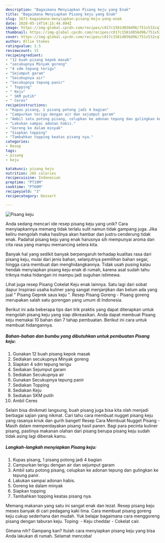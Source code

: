 ```yaml
---
description: "Bagaimana Menyiapkan Pisang keju yang Enak"
title: "Bagaimana Menyiapkan Pisang keju yang Enak"
slug: 1671-bagaimana-menyiapkan-pisang-keju-yang-enak
date: 2020-05-14T14:15:44.894Z
image: https://img-global.cpcdn.com/recipes/c017c1581d856d96/751x532cq70/pisang-keju-foto-resep-utama.jpg
thumbnail: https://img-global.cpcdn.com/recipes/c017c1581d856d96/751x532cq70/pisang-keju-foto-resep-utama.jpg
cover: https://img-global.cpcdn.com/recipes/c017c1581d856d96/751x532cq70/pisang-keju-foto-resep-utama.jpg
author: Ollie Stokes
ratingvalue: 3.5
reviewcount: 15
recipeingredient:
- "12 buah pisang kepok masak"
- "secukupnya Minyak goreng"
- "4 sdm tepung terigu"
- "Sejumput garam"
- "Secukupnya air"
- "Secukupnya tepung panir"
- " Topping"
- " Keju"
- " SKM putih"
- " Ceres"
recipeinstructions:
- "Kupas pisang, 1 pisang potong jadi 4 bagian"
- "Campurkan terigu dengan air dan sejumput garam"
- "Ambil satu potong pisang, celupkan ke adonan tepung dan gulingkan ke tepung panir."
- "Lakukan sampai adonan habis."
- "Goreng ke dalam minyak"
- "Siapkan topping"
- "Tambahkan topping keatas pisang nya."
categories:
- Resep
tags:
- pisang
- keju

katakunci: pisang keju 
nutrition: 265 calories
recipecuisine: Indonesian
preptime: "PT19M"
cooktime: "PT60M"
recipeyield: "3"
recipecategory: Dessert

---
```



![Pisang keju](https://img-global.cpcdn.com/recipes/c017c1581d856d96/751x532cq70/pisang-keju-foto-resep-utama.jpg)

Anda sedang mencari ide resep pisang keju yang unik? Cara menyiapkannya memang tidak terlalu sulit namun tidak gampang juga. Jika keliru mengolah maka hasilnya akan hambar dan justru cenderung tidak enak. Padahal pisang keju yang enak harusnya sih mempunyai aroma dan cita rasa yang mampu memancing selera kita.

Banyak hal yang sedikit banyak berpengaruh terhadap kualitas rasa dari pisang keju, mulai dari jenis bahan, selanjutnya pemilihan bahan segar, hingga cara membuat dan menghidangkannya. Tidak usah pusing kalau hendak menyiapkan pisang keju enak di rumah, karena asal sudah tahu triknya maka hidangan ini mampu jadi suguhan istimewa.

Lihat juga resep Pisang Cokelat Keju enak lainnya. Satu lagi dari sobat dapur Inspirasi usaha kuliner yang sangat menjanjikan dan belum ada yang jual &#34; Pisang Geprek saus keju &#34;. Resep Pisang Goreng - Pisang goreng merupakan salah satu gorengan yang umum di Indonesia.


Berikut ini ada beberapa tips dan trik praktis yang dapat diterapkan untuk mengolah pisang keju yang siap dikreasikan. Anda dapat membuat Pisang keju memakai 10 bahan dan 7 tahap pembuatan. Berikut ini cara untuk membuat hidangannya.

<!--inarticleads1-->

##### Bahan-bahan dan bumbu yang dibutuhkan untuk pembuatan Pisang keju:

1. Gunakan 12 buah pisang kepok masak
1. Sediakan secukupnya Minyak goreng
1. Siapkan 4 sdm tepung terigu
1. Sediakan Sejumput garam
1. Sediakan Secukupnya air
1. Gunakan Secukupnya tepung panir
1. Sediakan  Topping
1. Sediakan  Keju
1. Sediakan  SKM putih
1. Ambil  Ceres


Selain bisa dinikmati langsung, buah pisang juga bisa kita olah menjadi berbagai sajian yang nikmat. Cari tahu cara membuat nugget pisang keju yang rasanya kriuk dan gurih banget! Resep Cara Membuat Nugget Pisang - Masih dalam memperdayakan pisang hasil panen. Bagi para pecinta kuliner pisang, pastinya makanan olahan dari pisang berupa pisang keju sudah tidak asing lagi dibenak kamu. 

<!--inarticleads2-->

##### Langkah-langkah menyiapkan Pisang keju:

1. Kupas pisang, 1 pisang potong jadi 4 bagian
1. Campurkan terigu dengan air dan sejumput garam
1. Ambil satu potong pisang, celupkan ke adonan tepung dan gulingkan ke tepung panir.
1. Lakukan sampai adonan habis.
1. Goreng ke dalam minyak
1. Siapkan topping
1. Tambahkan topping keatas pisang nya.


Memang makanan yang satu ini sangat enak dan lezat. Resep pisang keju meses banyak di cari pedagang kaki lima. Cara membuat pisang goreng keju cukup sederhana dan mudah. Yuk belajar bagaimana cara menggoreng pisang dengan taburan keju. Toping: - Keju cheddar - Cokelat cair. 

Gimana nih? Gampang kan? Itulah cara menyiapkan pisang keju yang bisa Anda lakukan di rumah. Selamat mencoba!
